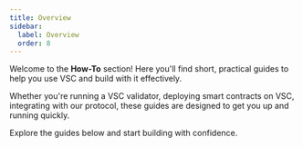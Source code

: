 ```yaml
---
title: Overview
sidebar:
  label: Overview
  order: 8 
---
```



Welcome to the **How-To** section! Here you'll find short, practical guides to help you use VSC and build with it effectively.

Whether you're running a VSC validator, deploying smart contracts on VSC, integrating with our protocol, these guides are designed to get you up and running quickly.

Explore the guides below and start building with confidence.
